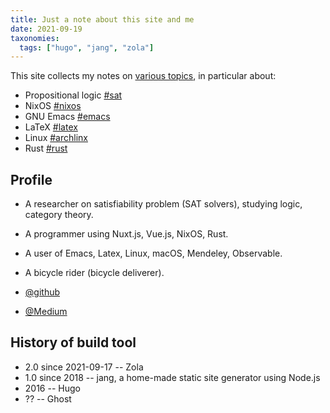 ```yaml
---
title: Just a note about this site and me
date: 2021-09-19
taxonomies:
  tags: ["hugo", "jang", "zola"]
---
```

This site collects my notes on [various topics](/tags), in particular about:

- Propositional logic [#sat](/tags/#sat)
- NixOS [#nixos](/tags/#nixos)
- GNU Emacs [#emacs](/tags/#emacs)
- LaTeX [#latex](/tags/#latex)
- Linux [#archlinx](/tags/#archlinux)
- Rust [#rust](/tags/#rust)

##  Profile

- A researcher on satisfiability problem (SAT solvers), studying logic, category theory.
- A programmer using Nuxt.js, Vue.js, NixOS, Rust.
- A user of Emacs, Latex, Linux, macOS, Mendeley, Observable.
- A bicycle rider (bicycle deliverer).

- <i class="fab fa-github"></i><a href="https://github.com/shnarazk">@github</a>
- <i class="fab fa-medium"></i><a href="https://medium.com/@shnarazk/">@Medium</a>

## History of build tool

- 2.0 since 2021-09-17 -- Zola
- 1.0 since 2018 -- jang, a home-made static site generator using Node.js
- 2016 -- Hugo
- ?? -- Ghost
